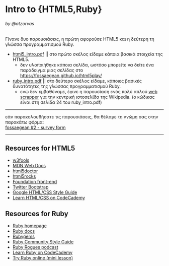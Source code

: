 # Intro to {HTML5,Ruby}
###### by @atzorvas
Γίνανε δυο παρουσιάσεις, η πρώτη αφορούσε HTML5 και η δεύτερη τη γλώσσα προγραμματισμού Ruby.
* [html5_intro.pdf](https://github.com/fossaegean/events/blob/master/20141206-html5_ruby-intro/html5_intro.pdf?raw=true) || στο πρώτο σκέλος είδαμε κάποια βασικά στοιχεία της HTML5.
  * δεν υλοποιήθηκε κάποια σελίδα, ωστόσο μπορείτε να δείτε ένα παράδειγμα μιας σελίδας στο https://fossaegean.github.io/html5play/
* [ruby_intro.pdf](https://github.com/fossaegean/events/blob/master/20141206-html5_ruby-intro/ruby_intro.pdf?raw=true) || στο δεύτερο σκέλος είδαμε, κάποιες βασικές δυνατότητες της γλώσσας προγραμματισμού Ruby.
  * ενώ δεν εμβαθύναμε, έγινε η παρουσίαση ενός πολύ απλού [web scrapper](https://en.wikipedia.org/wiki/Web_scraping) για την κεντρική ιστοσελίδα της Wikipedia. (ο κώδικας είναι στη σελίδα 24 του ruby_intro.pdf)
 
---
εάν παρακολουθήσατε τις παρουσιάσεις, θα θέλαμε τη γνώμη σας στην παρακάτω φόρμα:  
[fossaegean #2 - survey form](http://goo.gl/forms/EwX9kUbYM9)

---

## Resources for HTML5
* [w3fools](http://www.w3fools.com/)
* [MDN Web Docs](https://developer.mozilla.org/en-US/docs/Web)
* [html5doctor](http://html5doctor.com/}{html5doctor)
* [html5rocks](http://www.html5rocks.com/en/)
* [Foundation front-end](http://foundation.zurb.com/)
* [Twitter Bootstrap](http://getbootstrap.com/css/)
* [Google HTML/CSS Style Guide](https://google-styleguide.googlecode.com/svn/trunk/htmlcssguide.xml)
* [Learn HTML/CSS on CodeCademy](http://www.codecademy.com/en/tracks/web)

## Resources for Ruby
* [Ruby homepage](https://www.ruby-lang.org/en/)
* [Ruby docs](http://ruby-doc.org/)
* [Rubygems](http://docs.rubygems.org/)
* [Ruby Community Style Guide](https://github.com/styleguide/ruby)
* [Ruby Rogues podcast](http://devchat.tv/ruby-rogues/)
* [Learn Ruby on CodeCademy](http://www.codecademy.com/en/tracks/ruby)
* [Try Ruby online (mini lesson)](http://tryruby.org/)

